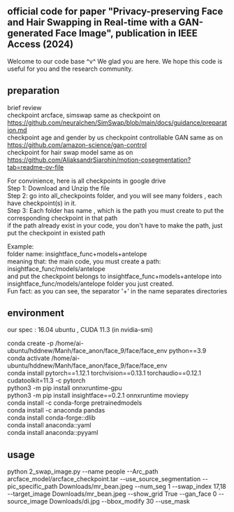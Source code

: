 ## official code for paper "Privacy-preserving Face and Hair Swapping in Real-time with a GAN-generated Face Image", publication in IEEE Access (2024)
Welcome to our code base ^v^ We glad you are here. We hope this code is useful for you and the research community.
## preparation 
brief review <br>
checkpoint arcface, simswap same as checkpoint on https://github.com/neuralchen/SimSwap/blob/main/docs/guidance/preparation.md <br>
checkpoint age and gender by us
checkpoint controllable GAN same as on https://github.com/amazon-science/gan-control <br>
checkpoint for hair swap model same as on https://github.com/AliaksandrSiarohin/motion-cosegmentation?tab=readme-ov-file <br>

For convinience, here is all checkpoints in google drive<br>
Step 1: Download and Unzip the file <br>
Step 2: go into all_checkpoints folder, and you will see many folders , each have checkpoint(s) in it. <br>
Step 3: Each folder has name , which is the path you must create to put the corresponding checkpoint in that path <br>
if the path already exist in your code, you don't have to make the path, just put the checkpoint in existed path <br>

Example: <br>
folder name: insightface_func+models+antelope  <br>
meaning that: the main code, you must create a path: insightface_func/models/antelope <br>
and put the checkpoint belongs to insightface_func+models+antelope into insightface_func/models/antelope folder you just created.<br>
Fun fact: as you can see, the separator '+' in the name separates directories 

## environment 
our spec : 16.04 ubuntu , CUDA 11.3 (in nvidia-smi) <br>

conda create -p /home/ai-ubuntu/hddnew/Manh/face_anon/face_9/face/face_env python==3.9 <br>
conda activate /home/ai-ubuntu/hddnew/Manh/face_anon/face_9/face/face_env <br>
conda install pytorch==1.12.1 torchvision==0.13.1 torchaudio==0.12.1 cudatoolkit=11.3 -c pytorch <br>
python3 -m pip install onnxruntime-gpu <br>
python3 -m pip install insightface==0.2.1 onnxruntime moviepy <br>
conda install -c conda-forge pretrainedmodels <br>
conda install -c anaconda pandas <br>
conda install conda-forge::dlib <br>
conda install anaconda::yaml <br>
conda install anaconda::pyyaml <br>

## usage <br>
python 2_swap_image.py --name people --Arc_path arcface_model/arcface_checkpoint.tar --use_source_segmentation --pic_specific_path Downloads/mr_bean.jpeg --num_seg 1 --swap_index 17,18 --target_image Downloads/mr_bean.jpeg --show_grid True --gan_face 0 --source_image Downloads/di.jpg --bbox_modify 30 --use_mask <br>
